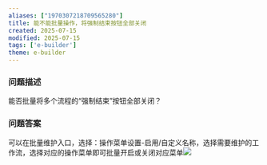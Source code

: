 ```yaml
---
aliases: ["1970307218709565280"]
title: 能不能批量操作，将强制结束按钮全部关闭
created: 2025-07-15
modified: 2025-07-15
tags: ['e-builder']
theme: e-builder
---
```


### 问题描述

能否批量将多个流程的“强制结束”按钮全部关闭？

### 问题答案

可以在批量维护入口，选择：操作菜单设置-启用/自定义名称，选择需要维护的工作流，选择对应的操作菜单即可批量开启或关闭对应菜单![](https://myhelpdoc.oss-cn-heyuan.aliyuncs.com/mdimages/105f076dba94d4bfec2f7b5f6bd23e3c.jpg)